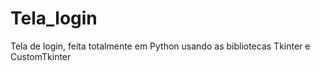 # Tela_login
Tela de login, feita totalmente em Python usando as bibliotecas Tkinter e CustomTkinter
